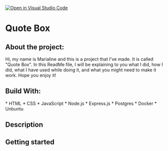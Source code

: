 [![Open in Visual Studio Code](https://classroom.github.com/assets/open-in-vscode-f059dc9a6f8d3a56e377f745f24479a46679e63a5d9fe6f495e02850cd0d8118.svg)](https://classroom.github.com/online_ide?assignment_repo_id=7314743&assignment_repo_type=AssignmentRepo)

<h1>Quote Box</h1>

<h2>About the project:</h2>

Hi, my name is Marialine and this is a project that I've made. It is called "Quote Box". 
In this ReadMe file, I will be explaining to you what I did, how I did, what I have used while doing it, and what you might need to make it work.
Hope you enjoy it!

<h2>Build With:</h2>
* HTML
* CSS
* JavaScript
* Node.js
* Express.js
* Postgres
* Docker
* Unbuntu


<h2>Description</h2>


<h2>Getting started</h2>

